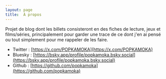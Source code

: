 ```yaml
---
layout: page
title:  À propos
---
```

Projet de blog dont les billets consisteront en des fiches de lecture, jeux et films/séries, principalement pour garder
une trace de ce dont j'en ai pensé ou tout simplement pour me rappeler de les faire.

- Twitter : [https://x.com/POPKAMOKA](https://x.com/POPKAMOKA) 
- Bluesky : [https://bsky.app/profile/popkamoka.bsky.social](https://bsky.app/profile/popkamoka.bsky.social) 
- Github : [https://github.com/popkamoka](https://github.com/popkamoka)
